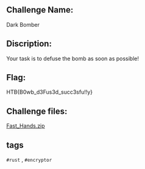 Challenge Name: 
----------------------------
Dark Bomber

Discription: 
----------------------------
Your task is to defuse the bomb as soon as possible!

Flag:
----------------------------
HTB{B0wb_d3Fus3d_succ3sfu!!y}

Challenge files:
----------------------------
[Fast_Hands.zip](https://github.com/YoungFlexerGR/challDev/files/11904542/Fast_Hands.zip)

tags
----------------------------
`#rust` , `#encryptor` 
